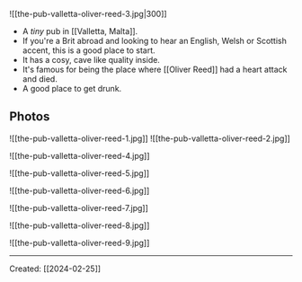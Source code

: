 
![[the-pub-valletta-oliver-reed-3.jpg|300]]

- A *tiny* pub in [[Valletta, Malta]].
- If you're a Brit abroad and looking to hear an English, Welsh or Scottish accent, this is a good place to start.
- It has a cosy, cave like quality inside.
- It's famous for being the place where [[Oliver Reed]] had a heart attack and died.
- A good place to get drunk.
## Photos

![[the-pub-valletta-oliver-reed-1.jpg]] ![[the-pub-valletta-oliver-reed-2.jpg]]

![[the-pub-valletta-oliver-reed-4.jpg]]

![[the-pub-valletta-oliver-reed-5.jpg]]

![[the-pub-valletta-oliver-reed-6.jpg]]

![[the-pub-valletta-oliver-reed-7.jpg]]

![[the-pub-valletta-oliver-reed-8.jpg]]

![[the-pub-valletta-oliver-reed-9.jpg]]

***

Created: [[2024-02-25]]  